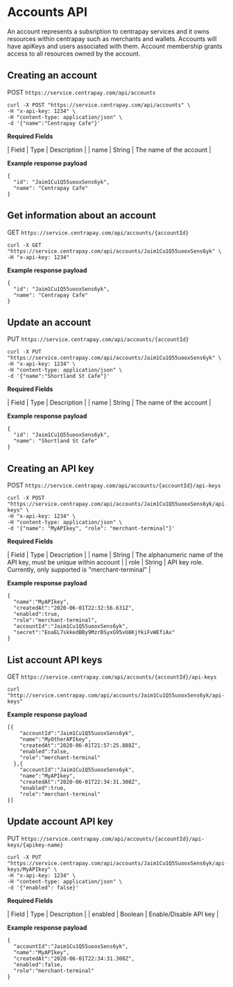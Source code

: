 # Accounts API 

An account represents a subsription to centrapay services and it owns resources within centrapay such as merchants and wallets.
Accounts will have apiKeys and users associated with them. Account membership grants access to all resources owned by the account.  

## Creating an account

POST `https://service.centrapay.com/api/accounts`

```
curl -X POST "https://service.centrapay.com/api/accounts" \
-H "x-api-key: 1234" \
-H "content-type: application/json" \
-d '{"name":"Centrapay Cafe"}'
```

**Required Fields**

| Field | Type   | Description             |
| name  | String | The name of the account |

**Example response payload**

```
{
  "id": "Jaim1Cu1Q55uooxSens6yk",
  "name": "Centrapay Cafe"
}
```

## Get information about an account

GET `https://service.centrapay.com/api/accounts/{accountId}`

```
curl -X GET "https://service.centrapay.com/api/accounts/Jaim1Cu1Q55uooxSens6yk" \
-H "x-api-key: 1234" 
```

**Example response payload**

```
{
  "id": "Jaim1Cu1Q55uooxSens6yk",
  "name": "Centrapay Cafe"
}
```

## Update an account


PUT `https://service.centrapay.com/api/accounts/{accountId}`

```
curl -X PUT "https://service.centrapay.com/api/accounts/Jaim1Cu1Q55uooxSens6yk" \
-H "x-api-key: 1234" \
-H "content-type: application/json" \
-d '{"name":"Shortland St Cafe"}'
```

**Required Fields**

| Field | Type   | Description             |
| name  | String | The name of the account |

**Example response payload**

```
{
  "id": "Jaim1Cu1Q55uooxSens6yk",
  "name": "Shortland St Cafe"
}
```

## Creating an API key

POST `https://service.centrapay.com/api/accounts/{accountId}/api-keys`

```
curl -X POST "https://service.centrapay.com/api/accounts/Jaim1Cu1Q55uooxSens6yk/api-keys" \
-H "x-api-key: 1234" \
-H "content-type: application/json" \
-d '{"name": "MyAPIkey", "role": "merchant-terminal"}'
```

**Required Fields**

| Field | Type   | Description                                                          |
| name  | String | The alphanumeric name of the API key, must be unique within account  |
| role  | String | API key role. Currently, only supported is "merchant-terminal"       |

**Example response payload**

```
{
  "name":"MyAPIkey",
  "createdAt":"2020-06-01T22:32:56.631Z",
  "enabled":true,
  "role":"merchant-terminal",
  "accountId":"Jaim1Cu1Q55uooxSens6yk",
  "secret":"EoaEL7skkedBBy9MzrBSyxG95vUAKjYkiFvWEfiAx"
}
```

## List account API keys

GET `https://service.centrapay.com/api/accounts/{accountId}/api-keys`

```
curl "http://service.centrapay.com/api/accounts/Jaim1Cu1Q55uooxSens6yk/api-keys"
```

**Example response payload**

```
[{
    "accountId":"Jaim1Cu1Q55uooxSens6yk",
    "name":"MyOtherAPIkey",
    "createdAt":"2020-06-01T21:57:25.888Z",
    "enabled":false,
    "role":"merchant-terminal"
  },{
    "accountId":"Jaim1Cu1Q55uooxSens6yk",
    "name":"MyAPIkey",
    "createdAt":"2020-06-01T22:34:31.308Z",
    "enabled":true,
    "role":"merchant-terminal"
}]
```

## Update account API key

PUT `https://service.centrapay.com/api/accounts/{accountId}/api-keys/{apikey-name}`

```
curl -X PUT "https://service.centrapay.com/api/accounts/Jaim1Cu1Q55uooxSens6yk/api-keys/MyAPIkey" \
-H "x-api-key: 1234" \
-H "content-type: application/json" \
-d '{"enabled": false}'
```

**Required Fields**

| Field    | Type    | Description            |
| enabled  | Boolean | Enable/Disable API key |

**Example response payload**

```
{
  "accountId":"Jaim1Cu1Q55uooxSens6yk",
  "name":"MyAPIkey",
  "createdAt":"2020-06-01T22:34:31.308Z",
  "enabled":false,
  "role":"merchant-terminal"
}                                                     
```
